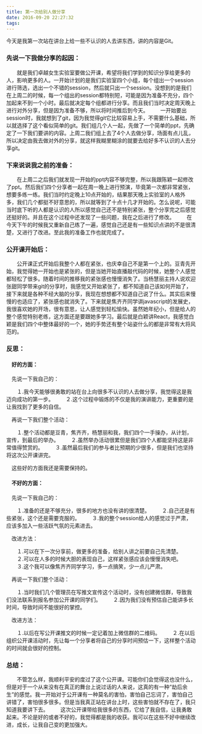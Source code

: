 ```yaml
---
title: 第一次给别人做分享
date: 2016-09-20 22:27:32
tags:
---
```

今天是我第一次站在讲台上给一些不认识的人去讲东西，讲的内容是Git。
### 先说一下我做分享的起因：
　　就是我们卓越女生实验室要做公开课，希望将我们学到的知识分享给更多的人，影响更多的人。一开始计划的是我们实验室四个小组，每个组出一个session进行筛选，选出一个不错的session，然后就只出一个session。没想到的是我们在上周二的时候，每一个组出的session都特别短，可能是因为准备不充分，四个加起来不到一个小时。最后就决定每个组都进行分享。而且我们当时决定周天晚上进行对外分享，但是因为准备不够，所以将时间推后到今天。
　　一开始要出session时，我就想到了git，因为我觉得git它比较容易上手，不需要什么基础，所以就选择了这个看似简单的git。我们组几个人一起，先做了一个简单的ppt，先确定了一下我们要讲的内容。上周二我们组上去了4个人去做分享，场面有点儿乱，所以决定由我去做对外的分享，就这样我糊里糊涂的就要去给好多不认识的人去分享git。
### 下来说说我之前的准备：
　　在上周二之后我们就发现一开始的ppt内容不够完整，所以我跟陈颖一起修改了ppt。然后我们四个分享者一起在周一晚上进行预演，毕竟第一次都非常紧张，想要多练一练。我们当时约定晚上10点开始的，结果那天晚上实验室的人格外多，我们几个都挺不好意思的，所以就等到了十点十几才开始的。怎么说呢，可能当时底下听的人都是认识的人所以感觉自己还不是特别紧张，整个分享完之后感觉还挺好的。并且在这个过程中还发现了一些问题，我在之后进行了修改。
　　在今天下午的时候我又重新自己练了一遍，感觉自己还是有一些知识点讲的不是很清楚，又进行了改进。至此我的准备工作也就完成了。
### 公开课开始后：
　　公开课正式开始后我整个人都在紧张，也庆幸自己不是第一个上的。豆青先开始，我觉得她一开始也是紧张的，但是当她开始直播敲代码的时候，她整个人感觉都轻松了很多。随着时间的推移我的紧张感也慢慢消失了。当杨慧丽主持人说欢迎张甜同学带来git的分享时，我感觉又开始紧张了，都不知道自己该如何开始了，接下来就是各种不经大脑的分享，我现在想想都不知道自己说了什么。其实后来慢慢的也适应了，紧张感也就消失了。下来就是焦齐齐同学讲javascript的发展史，我很喜欢她的开场，很有意思，让人感觉到轻松愉快。虽然她年纪小，但是给人的整个感觉特别老练，这方面还是要跟她多学习。最后就是白颖讲React，我感觉白颖是我们四个中整体最好的一个，她的手势还有整个站姿什么的都是非常有大将风范的。
### 反思：
#### 　好的方面：
　先说一下我自己的：

　　１.我今天能够很勇敢的站在台上向很多不认识的人去做分享，我觉得这是我迈向成功的第一步。
　　２.这个过程中锻炼的不仅是我的演讲能力，更重要的是让我找到了更多的自信。

　再说一下我们整个活动：

　　１.整个活动都是豆青，焦齐齐，杨慧丽和我，我们四个一手操办，从计划，宣传，到最后的举办。
　　２.虽然举办活动很累但是我们四个人都能坚持这是非常值得赞赏的。
　　３.虽然最后我们的参与者比预期的少很多，但是我们也坚持将这次公开课讲完。

　这些好的方面我还是需要保持的。
#### 　不好的方面：
　先说一下我自己的：

　　１.准备的还是不够充分，很多的地方也没有讲的很清楚。
　　２.自己还是有些紧张，这个还是需要克服的。
　　３.我的整个session给人的感觉过于严肃，应该多加入一些活跃气氛的元素进去。

　改进方法：

　　１.可以在下一次分享前，做更多的准备，给别人讲之前要自己先清楚。
　　２.可以在人多的时候大胆的表现自己，这样紧张感应该会慢慢消失吧。
　　３.这个我可以像焦齐齐同学学习，多一点搞笑，少一点儿严肃。

　再说一下我们整个活动：

　　１.当时我们几个管理员在写推文宣传这个活动时，没有创建微信群，导致我们没法联系到报名参加公开课的同学们。
　　２.因为我们没有预估自己能讲多长时间，导致时间不能很好的掌控。

　改进方法：

　　１.以后在写公开课推文的时候一定记着加上微信群的二维码。
　　２.在以后组织公开课活动时，先让每一个分享者将自己的分享时间预估一下，这样整个活动的时间就会很好的控制。
### 总结：
　　不管怎么样，我顺利平安的度过了这个公开课。可能你们会觉得这也没什么，但是对于一个从来没有在真正的舞台上说过话的人来说，这真的有一种“劫后余生”的感觉。我一开始对于公开课有一种莫名的害怕，害怕自己忘词了，害怕自己讲错了，害怕很多很多。但是当我真正站在讲台上时，这些害怕就不存在了，我只知道我要讲下去。
　　这次公开课带给我很多的东西，它给了我自信，让我勇敢起来。不论是好的或者不好的，我觉得都是我的收获。我可以在这些不好中继续改进，成长，让我自己变的更加强大。
